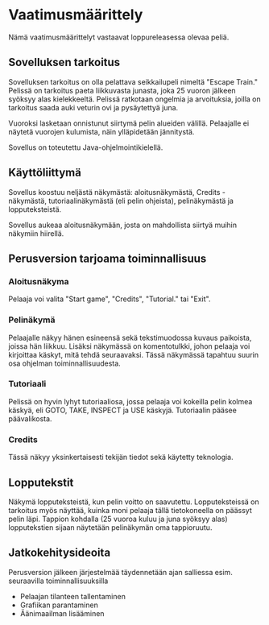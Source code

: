 # Vaatimusmäärittely

Nämä vaatimusmäärittelyt vastaavat loppureleasessa olevaa peliä. 

## Sovelluksen tarkoitus

Sovelluksen tarkoitus on olla pelattava seikkailupeli nimeltä "Escape Train." Pelissä on tarkoitus paeta liikkuvasta junasta, joka 25 vuoron jälkeen syöksyy alas kielekkeeltä. Pelissä ratkotaan ongelmia ja arvoituksia, joilla on tarkoitus saada auki veturin ovi ja pysäytettyä juna. 

Vuoroksi lasketaan onnistunut siirtymä pelin alueiden välillä. Pelaajalle ei näytetä vuorojen kulumista, näin ylläpidetään jännitystä. 

Sovellus on toteutettu Java-ohjelmointikielellä. 

## Käyttöliittymä

Sovellus koostuu neljästä näkymästä: aloitusnäkymästä, Credits -näkymästä, tutoriaalinäkymästä (eli pelin ohjeista), pelinäkymästä ja lopputeksteistä. 

Sovellus aukeaa aloitusnäkymään, josta on mahdollista siirtyä muihin näkymiin hiirellä.

## Perusversion tarjoama toiminnallisuus

### Aloitusnäkyma

Pelaaja voi valita "Start game", "Credits", "Tutorial." tai "Exit".  

### Pelinäkymä

Pelaajalle näkyy hänen esineensä sekä tekstimuodossa kuvaus paikoista, joissa hän liikkuu. Lisäksi näkymässä on komentotulkki, johon pelaaja voi kirjoittaa käskyt, mitä tehdä seuraavaksi. Tässä näkymässä tapahtuu suurin osa ohjelman toiminnallisuudesta. 

### Tutoriaali

Pelissä on hyvin lyhyt tutoriaaliosa, jossa pelaaja voi kokeilla pelin kolmea käskyä, eli GOTO, TAKE, INSPECT ja USE käskyjä. Tutoriaalin pääsee 
päävalikosta. 

### Credits

Tässä näkyy yksinkertaisesti tekijän tiedot sekä käytetty teknologia.

## Lopputekstit

Näkymä lopputeksteistä, kun pelin voitto on saavutettu. Lopputeksteissä on tarkoitus myös näyttää, kuinka moni pelaaja tällä tietokoneella on päässyt pelin läpi. Tappion kohdalla (25 vuoroa kuluu ja juna syöksyy alas) lopputekstien sijaan näytetään pelinäkymän oma tappioruutu.

## Jatkokehitysideoita

Perusversion jälkeen järjestelmää täydennetään ajan salliessa esim. seuraavilla toiminnallisuuksilla

- Pelaajan tilanteen tallentaminen
- Grafiikan parantaminen
- Äänimaailman lisääminen
